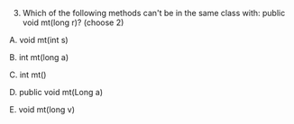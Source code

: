 
3. Which of the following methods can't be in the same class with: public void mt(long r)?
(choose 2)

A. void mt(int s)

B. int mt(long a)

C. int mt()

D. public void mt(Long a)

E. void mt(long v)

